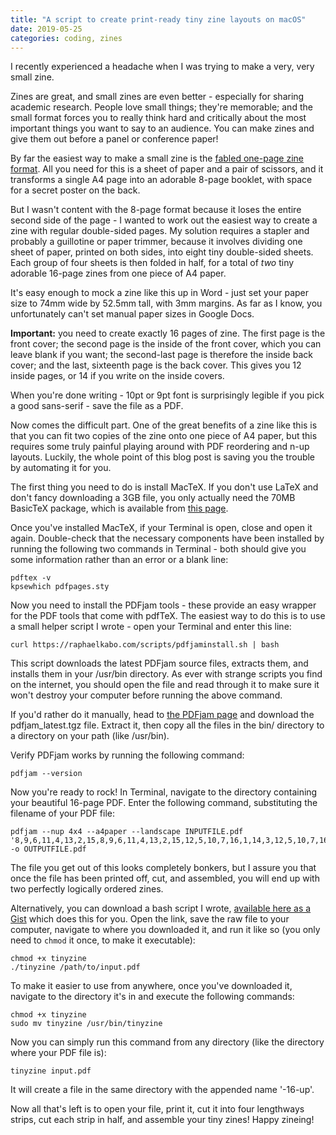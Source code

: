 ```yaml
---
title: "A script to create print-ready tiny zine layouts on macOS"
date: 2019-05-25
categories: coding, zines
---
```


I recently experienced a headache when I was trying to make a very, very small zine.

Zines are great, and small zines are even better - especially for sharing academic research. People love small things; they're memorable; and the small format forces you to really think hard and critically about the most important things you want to say to an audience. You can make zines and give them out before a panel or conference paper!

By far the easiest way to make a small zine is the [fabled one-page zine format](http://experimentwithnature.com/03-found/experiment-with-paper-how-to-make-a-one-page-zine/). All you need for this is a sheet of paper and a pair of scissors, and it transforms a single A4 page into an adorable 8-page booklet, with space for a secret poster on the back.

But I wasn't content with the 8-page format because it loses the entire second side of the page - I wanted to work out the easiest way to create a zine with regular double-sided pages. My solution requires a stapler and probably a guillotine or paper trimmer, because it involves dividing one sheet of paper, printed on both sides, into eight tiny double-sided sheets. Each group of four sheets is then folded in half, for a total of _two_ tiny adorable 16-page zines from one piece of A4 paper.

It's easy enough to mock a zine like this up in Word - just set your paper size to 74mm wide by 52.5mm tall, with 3mm margins. As far as I know, you unfortunately can't set manual paper sizes in Google Docs.

**Important:** you need to create exactly 16 pages of zine. The first page is the front cover; the second page is the inside of the front cover, which you can leave blank if you want; the second-last page is therefore the inside back cover; and the last, sixteenth page is the back cover. This gives you 12 inside pages, or 14 if you write on the inside covers.

 When you're done writing - 10pt or 9pt font is surprisingly legible if you pick a good sans-serif - save the file as a PDF.

 Now comes the difficult part. One of the great benefits of a zine like this is that you can fit two copies of the zine onto one piece of A4 paper, but this requires some truly painful playing around with PDF reordering and n-up layouts. Luckily, the whole point of this blog post is saving you the trouble by automating it for you.

 The first thing you need to do is install MacTeX. If you don't use LaTeX and don't fancy downloading a 3GB file, you only actually need the 70MB BasicTeX package, which is available from [this page](http://www.tug.org/mactex/morepackages.html).

Once you've installed MacTeX, if your Terminal is open, close and open it again. Double-check that the necessary components have been installed by running the following two commands in Terminal - both should give you some information rather than an error or a blank line:

```
pdftex -v
kpsewhich pdfpages.sty
```

Now you need to install the PDFjam tools - these provide an easy wrapper for the PDF tools that come with pdfTeX. The easiest way to do this is to use a small helper script I wrote - open your Terminal and enter this line:

```
curl https://raphaelkabo.com/scripts/pdfjaminstall.sh | bash
```

This script downloads the latest PDFjam source files, extracts them, and installs them in your /usr/bin directory. As ever with strange scripts you find on the internet, you should open the file and read through it to make sure it won't destroy your computer before running the above command.

If you'd rather do it manually, head to [the PDFjam page](https://warwick.ac.uk/fac/sci/statistics/staff/academic-research/firth/software/pdfjam/) and download the pdfjam_latest.tgz file. Extract it, then copy all the files in the bin/ directory to a directory on your path (like /usr/bin).

Verify PDFjam works by running the following command:

```
pdfjam --version
```

Now you're ready to rock! In Terminal, navigate to the directory containing your beautiful 16-page PDF. Enter the following command, substituting the filename of your PDF file:

```
pdfjam --nup 4x4 --a4paper --landscape INPUTFILE.pdf '8,9,6,11,4,13,2,15,8,9,6,11,4,13,2,15,12,5,10,7,16,1,14,3,12,5,10,7,16,1,14,3' -o OUTPUTFILE.pdf
```

The file you get out of this looks completely bonkers, but I assure you that once the file has been printed off, cut, and assembled, you will end up with two perfectly logically ordered zines.

Alternatively, you can download a bash script I wrote, [available here as a Gist](https://gist.github.com/lowercasename/31342fadfc2a5cf608275d1097e23764) which does this for you. Open the link, save the raw file to your computer, navigate to where you downloaded it, and run it like so (you only need to `chmod` it once, to make it executable):

```
chmod +x tinyzine
./tinyzine /path/to/input.pdf
```

To make it easier to use from anywhere, once you've downloaded it, navigate to the directory it's in and execute the following commands:

```
chmod +x tinyzine
sudo mv tinyzine /usr/bin/tinyzine
```

Now you can simply run this command from any directory (like the directory where your PDF file is):

```
tinyzine input.pdf
```

It will create a file in the same directory with the appended name '-16-up'.

Now all that's left is to open your file, print it, cut it into four lengthways strips, cut each strip in half, and assemble your tiny zines! Happy zineing!
